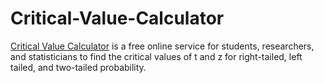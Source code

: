# Critical-Value-Calculator
[Critical Value Calculator](https://criticalvaluecalculator.com/) is a free online service for students, researchers, and statisticians to find the critical values of t and z for right-tailed, left tailed, and two-tailed probability.
